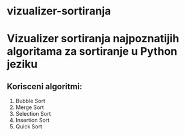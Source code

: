 # vizualizer-sortiranja
# Vizualizer sortiranja najpoznatijih algoritama za sortiranje u Python jeziku

## Korisceni algoritmi:
<ol>
  <li>Bubble Sort</li>
  <li>Merge Sort</li>
  <li>Selection Sort</li>
  <li>Insertion Sort</li>
  <li>Quick Sort</li>
</ol>
